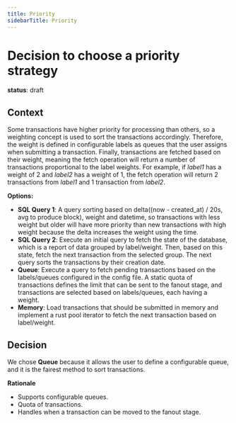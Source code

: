 ```yaml
---
title: Priority
sidebarTitle: Priority
---
```


# Decision to choose a priority strategy

**status**: draft

## Context

Some transactions have higher priority for processing than others, so a weighting concept is used to sort the transactions accordingly. Therefore, the weight is defined in configurable labels as queues that the user assigns when submitting a transaction. Finally, transactions are fetched based on their weight, meaning the fetch operation will return a number of transactions proportional to the label weights. For example, if *label1* has a weight of 2 and *label2* has a weight of 1, the fetch operation will return 2 transactions from *label1* and 1 transaction from *label2*.

**Options:**
  - **SQL Query 1**: A query sorting based on delta((now - created_at) / 20s, avg to produce block), weight and datetime, so transactions with less weight but older will have more priority than new transactions with high weight because the delta increases the weight using the time.
  - **SQL Query 2**: Execute an initial query to fetch the state of the database, which is a report of data grouped by label/weight. Then, based on this state, fetch the next transaction from the selected group. The next query sorts the transactions by their creation date.
  - **Queue**: Execute a query to fetch pending transactions based on the labels/queues configured in the config file. A static quota of transactions defines the limit that can be sent to the fanout stage, and transactions are selected based on labels/queues, each having a weight.
  - **Memory**: Load transactions that should be submitted in memory and implement a rust pool iterator to fetch the next transaction based on label/weight. 

## Decision

We chose **Queue** because it allows the user to define a configurable queue, and it is the fairest method to sort transactions.

**Rationale**
  - Supports configurable queues.
  - Quota of transactions.
  - Handles when a transaction can be moved to the fanout stage.

